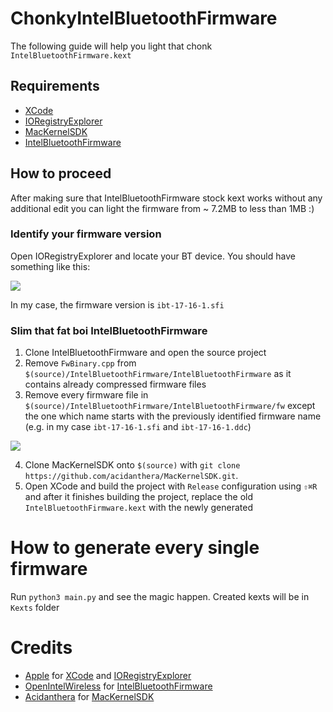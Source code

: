 # ChonkyIntelBluetoothFirmware

The following guide will help you light that chonk `IntelBluetoothFirmware.kext`

## Requirements

- [XCode](https://developer.apple.com/xcode/)
- [IORegistryExplorer](https://github.com/utopia-team/IORegistryExplorer)
- [MacKernelSDK](https://github.com/acidanthera/MacKernelSDK)
- [IntelBluetoothFirmware](https://github.com/OpenIntelWireless/IntelBluetoothFirmware)

## How to proceed

After making sure that IntelBluetoothFirmware stock kext works without any additional edit you can light the firmware from ~ 7.2MB to less than 1MB :)


### Identify your firmware version

Open IORegistryExplorer and locate your BT device. You should have something like this:

![](/.assets/images/ioreg.png)

In my case, the firmware version is `ibt-17-16-1.sfi`

### Slim that fat boi IntelBluetoothFirmware

1. Clone IntelBluetoothFirmware and open the source project
2. Remove `FwBinary.cpp` from `$(source)/IntelBluetoothFirmware/IntelBluetoothFirmware` as it contains already compressed firmware files
3. Remove every firmware file in `$(source)/IntelBluetoothFirmware/IntelBluetoothFirmware/fw` except the one which name starts with the previously identified firmware name (e.g. in my case `ibt-17-16-1.sfi` and `ibt-17-16-1.ddc`)

![](/.assets/images/firmware.png)

4. Clone MacKernelSDK onto `$(source)` with `git clone https://github.com/acidanthera/MacKernelSDK.git`.
5. Open XCode and build the project with `Release` configuration using `⇧⌘R` and after it finishes building the project, replace the old `IntelBluetoothFirmware.kext` with the newly generated

# How to generate every single firmware

Run `python3 main.py` and see the magic happen.
Created kexts will be in `Kexts` folder

# Credits

- [Apple](https://apple.com) for [XCode](https://developer.apple.com/xcode/) and [IORegistryExplorer](https://github.com/utopia-team/IORegistryExplorer)
- [OpenIntelWireless](https://github.com/OpenIntelWireless) for [IntelBluetoothFirmware](https://github.com/OpenIntelWireless/IntelBluetoothFirmware)
- [Acidanthera](https://github.com/acidanthera) for [MacKernelSDK](https://github.com/acidanthera/MacKernelSDK)
